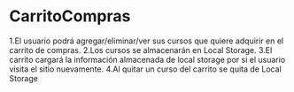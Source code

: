 # CarritoCompras
1.El usuario podrá agregar/eliminar/ver sus cursos que quiere adquirir en el carrito de compras. 
2.Los cursos se almacenarán en Local Storage. 
3.El carrito cargará la información almacenada de local storage por si el usuario visita el sitio nuevamente. 
4.Al quitar un curso del carrito se quita de Local Storage
